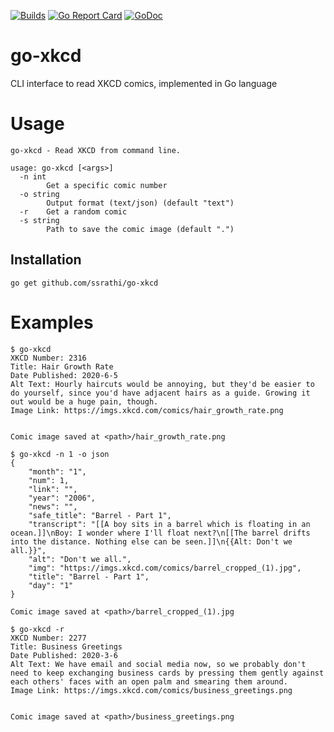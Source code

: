 [![Builds](https://github.com/ssrathi/go-xkcd/workflows/Build/badge.svg?branch=master)](https://github.com/ssrathi/go-xkcd/actions?query=branch%3Amaster+workflow%3ABuild)
[![Go Report Card](https://goreportcard.com/badge/github.com/ssrathi/go-xkcd)](https://goreportcard.com/report/github.com/ssrathi/go-xkcd)
[![GoDoc](https://godoc.org/github.com/ssrathi/go-xkcd?status.svg)](https://godoc.org/github.com/ssrathi/go-xkcd)

# go-xkcd
CLI interface to read XKCD comics, implemented in Go language

# Usage
```
go-xkcd - Read XKCD from command line.

usage: go-xkcd [<args>]
  -n int
    	Get a specific comic number
  -o string
    	Output format (text/json) (default "text")
  -r	Get a random comic
  -s string
    	Path to save the comic image (default ".")
```

## Installation
```
go get github.com/ssrathi/go-xkcd
```

# Examples
```
$ go-xkcd
XKCD Number: 2316
Title: Hair Growth Rate
Date Published: 2020-6-5
Alt Text: Hourly haircuts would be annoying, but they'd be easier to do yourself, since you'd have adjacent hairs as a guide. Growing it out would be a huge pain, though.
Image Link: https://imgs.xkcd.com/comics/hair_growth_rate.png


Comic image saved at <path>/hair_growth_rate.png
```

```
$ go-xkcd -n 1 -o json
{
    "month": "1",
    "num": 1,
    "link": "",
    "year": "2006",
    "news": "",
    "safe_title": "Barrel - Part 1",
    "transcript": "[[A boy sits in a barrel which is floating in an ocean.]]\nBoy: I wonder where I'll float next?\n[[The barrel drifts into the distance. Nothing else can be seen.]]\n{{Alt: Don't we all.}}",
    "alt": "Don't we all.",
    "img": "https://imgs.xkcd.com/comics/barrel_cropped_(1).jpg",
    "title": "Barrel - Part 1",
    "day": "1"
}

Comic image saved at <path>/barrel_cropped_(1).jpg
```

```
$ go-xkcd -r
XKCD Number: 2277
Title: Business Greetings
Date Published: 2020-3-6
Alt Text: We have email and social media now, so we probably don't need to keep exchanging business cards by pressing them gently against each others' faces with an open palm and smearing them around.
Image Link: https://imgs.xkcd.com/comics/business_greetings.png


Comic image saved at <path>/business_greetings.png
```
